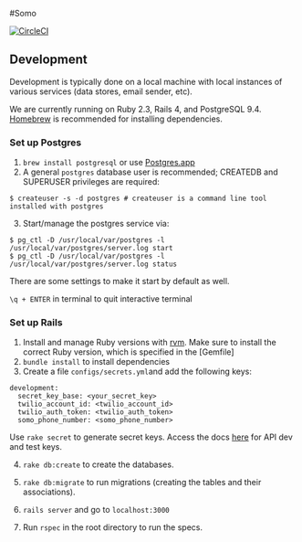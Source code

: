 #Somo

[![CircleCI](https://circleci.com/gh/uwblueprint/somo.svg?style=svg)](https://circleci.com/gh/uwblueprint/somo)

## Development

Development is typically done on a local machine with local instances of various services (data stores, email sender, etc).

We are currently running on Ruby 2.3, Rails 4, and PostgreSQL 9.4. [Homebrew](http://mxcl.github.io/homebrew/) is recommended for installing dependencies.

### Set up Postgres

1. `brew install postgresql` or use [Postgres.app](http://postgresapp.com/)
2. A general `postgres` database user is recommended; CREATEDB and SUPERUSER privileges are required:
  
  ```
  $ createuser -s -d postgres # createuser is a command line tool installed with postgres
  ```
3. Start/manage the postgres service via:
  
  ```
  $ pg_ctl -D /usr/local/var/postgres -l /usr/local/var/postgres/server.log start
  $ pg_ctl -D /usr/local/var/postgres -l /usr/local/var/postgres/server.log status
  ```
  There are some settings to make it start by default as well.
  
`\q + ENTER` in terminal to quit interactive terminal


### Set up Rails
1. Install and manage Ruby versions with [rvm](http://rvm.io/). Make sure to install the correct Ruby version, which is specified in the [Gemfile]
2. `bundle install` to install dependencies
3. Create a file `configs/secrets.yml`and add the following keys:
  ```
  development:
    secret_key_base: <your_secret_key>
    twilio_account_id: <twilio_account_id>
    twilio_auth_token: <twilio_auth_token>
    somo_phone_number: <somo_phone_number>
  ```
  Use `rake secret` to generate secret keys. Access the docs [here](https://docs.google.com/document/d/1X9D7-7yff8MpFdnh_rXd4MUGDJMFzJ8EbW6eJQNKz1Q/edit?usp=sharing) for API dev and test keys.
  
4. `rake db:create` to create the databases.

5. `rake db:migrate` to run migrations (creating the tables and their associations).

6. `rails server` and go to `localhost:3000`

7. Run `rspec` in the root directory to run the specs.
